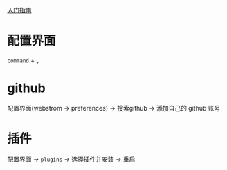 

[入门指南](http://book.apebook.org/minghe/webstorm/keyboard/keyboard.html)

# 配置界面

`command` + `,`

# github

 配置界面(webstrom -> preferences) -> 搜索github -> 添加自己的 github 账号

# 插件

配置界面 -> `plugins` -> 选择插件并安装 -> 重启